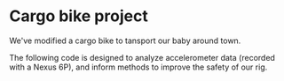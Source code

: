 # Cargo bike project

We've modified a cargo bike to tansport our baby around town.

The following code is designed to analyze accelerometer data (recorded with a Nexus 6P), and inform methods to improve the safety of our rig.
